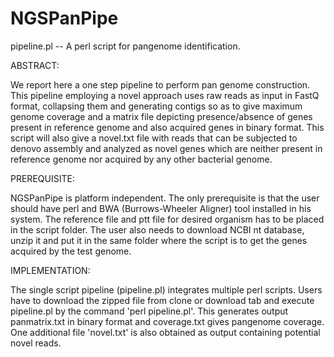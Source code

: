 # NGSPanPipe

pipeline.pl -- A perl script for pangenome identification.

ABSTRACT:

We report here a one step pipeline to perform pan genome construction. This pipeline employing a novel approach uses raw reads as input in FastQ format, collapsing them and generating contigs so as to give maximum genome coverage and a matrix file depicting presence/absence of genes present in reference genome and also acquired genes in binary format. This script will also give a novel.txt file with reads that can be subjected to denovo assembly and analyzed as novel genes which are neither present in reference genome nor acquired by any other bacterial genome.

PREREQUISITE:

NGSPanPipe is platform independent. The only prerequisite is that the user should have perl and BWA (Burrows-Wheeler Aligner) tool installed in his system. The reference file and ptt file for desired organism has to be placed in the script folder. The user also needs to download NCBI nt database, unzip it and put it in the same folder where the script is to get the genes acquired by the test genome.

IMPLEMENTATION:

The single script pipeline (pipeline.pl) integrates multiple perl scripts. Users have to download the zipped file from clone or download tab and execute pipeline.pl by the command 'perl pipeline.pl'. This generates output panmatrix.txt in binary format and coverage.txt gives pangenome coverage. One additional file 'novel.txt' is also obtained as output containing potential novel reads.
